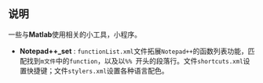 ## 说明

一些与**Matlab**使用相关的小工具，小程序。



- **Notepad++_set** : `functionList.xml`文件拓展`Notepad++`的函数列表功能，匹配找到`m文件`中的`function`，以及以`%% `开头的段落行。文件`shortcuts.xml`设置快捷键；文件`stylers.xml`设置各种语言配色。

